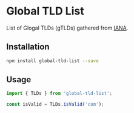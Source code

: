 # Global TLD List

List of Glogal TLDs (gTLDs) gathered from [IANA](http://data.iana.org/TLD/tlds-alpha-by-domain.txt).

## Installation

```sh
npm install global-tld-list --save
```

## Usage

```js
import { TLDs } from 'global-tld-list';

const isValid = TLDs.isValid('com');
```
